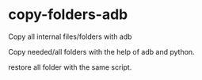 # copy-folders-adb
Copy all internal files/folders with adb

Copy needed/all folders with the help of adb and python.

restore all folder with the same script.
